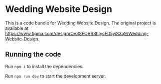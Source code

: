 
  # Wedding Website Design

  This is a code bundle for Wedding Website Design. The original project is available at https://www.figma.com/design/Ov3SFCVR3hIycE05yiS3a9/Wedding-Website-Design.

  ## Running the code

  Run `npm i` to install the dependencies.

  Run `npm run dev` to start the development server.
  